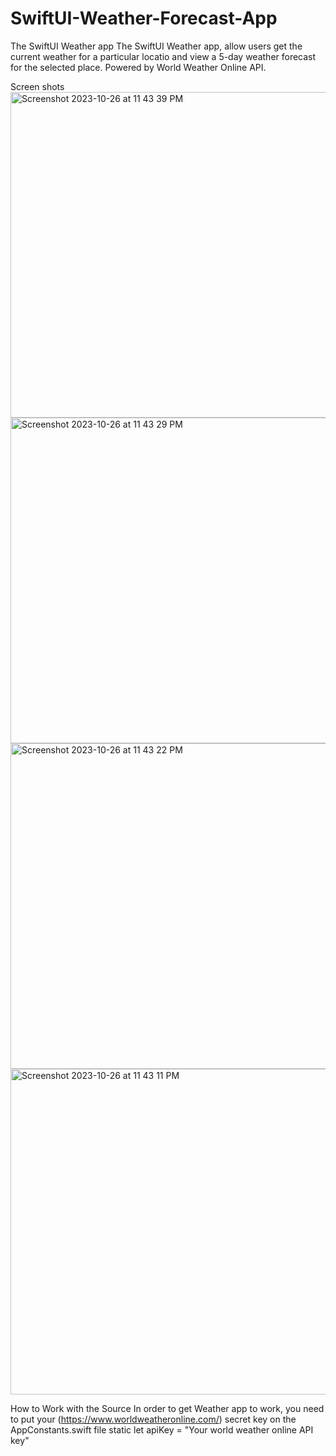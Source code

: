 # SwiftUI-Weather-Forecast-App
The SwiftUI Weather app
The SwiftUI Weather app, allow users get the current weather for a particular locatio and view a 5-day weather forecast for the selected place. Powered by World Weather Online API.


Screen shots
<img width="521" alt="Screenshot 2023-10-26 at 11 43 39 PM" src="https://github.com/UpendraNimmala2023/SwiftUI-Weather-Forecast-App/assets/135559739/7b60460d-14d7-4679-8a70-271abd611678"> <img width="521" alt="Screenshot 2023-10-26 at 11 43 29 PM" src="https://github.com/UpendraNimmala2023/SwiftUI-Weather-Forecast-App/assets/135559739/f08782af-9f88-42b9-a04a-59af8c38ad2d"> <img width="521" alt="Screenshot 2023-10-26 at 11 43 22 PM" src="https://github.com/UpendraNimmala2023/SwiftUI-Weather-Forecast-App/assets/135559739/b0dfc491-a1a0-4c44-a721-f11d751e6365"> <img width="521" alt="Screenshot 2023-10-26 at 11 43 11 PM" src="https://github.com/UpendraNimmala2023/SwiftUI-Weather-Forecast-App/assets/135559739/b09c4fb7-0dcd-426d-999c-d1b87c6d37d5">

How to Work with the Source
In order to get Weather app to work, you need to put your (https://www.worldweatheronline.com/) secret key on the 
AppConstants.swift file
static let apiKey = "Your world weather online API key"
